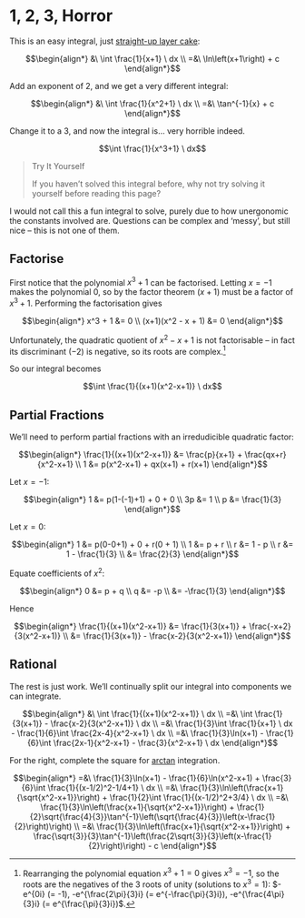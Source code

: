 # 1, 2, 3, Horror
<!-- #SQUARK live!
| dest = guides/integrals/antiderivatives/123-horror
| index = guides / integrals / antiderivatives
| date = 2025 June 5
| update = 2025 July 4
-->

This is an easy integral, just [straight-up layer cake](../methods/layer-cake.md):

```math
\begin{align*}
  &\ \int \frac{1}{x+1} \ dx
  \\ =&\  \ln\left(x+1\right) + c
\end{align*}
```

Add an exponent of $2$, and we get a very different integral:

```math
\begin{align*}
  &\ \int \frac{1}{x^2+1} \ dx
  \\ =&\  \tan^{-1}{x} + c
\end{align*}
```

Change it to a $3$, and now the integral is... very horrible indeed.

```math
\int \frac{1}{x^3+1} \ dx
```

<div class="bigblock">

> <span>Try It Yourself</span>
> 
> If you haven’t solved this integral before, why not try solving it yourself before reading this page?

</div>

I would not call this a fun integral to solve, purely due to how unergonomic the constants involved are. Questions can be complex and ‘messy’, but still nice – this is not one of them.


## Factorise

First notice that the polynomial $x^3 + 1$ can be factorised. Letting $x = -1$ makes the polynomial $0$, so by the factor theorem $(x + 1)$ must be a factor of $x^3 + 1$. Performing the factorisation gives

```math
\begin{align*}
  x^3 + 1 &= 0
  \\ (x+1)(x^2 - x + 1) &= 0
\end{align*}
```

Unfortunately, the quadratic quotient of $x^2 - x + 1$ is not factorisable – in fact its discriminant ($-2$) is negative, so its roots are complex.[^complex-roots]

[^complex-roots]: Rearranging the polynomial equation $x^3 + 1 = 0$ gives $x^3 = -1$, so the roots are the negatives of the 3 roots of unity (solutions to $x^3 = 1$): $-e^{0i} (= -1), -e^{\frac{2\pi}{3}i} (= e^{-\frac{\pi}{3}i}), -e^{\frac{4\pi}{3}i} (= e^{\frac{\pi}{3}i})$.

So our integral becomes

```math
\int \frac{1}{(x+1)(x^2-x+1)} \ dx
```


## Partial Fractions

We’ll need to perform partial fractions with an irredudicible quadratic factor:

```math
\begin{align*}
  \frac{1}{(x+1)(x^2-x+1)} &= \frac{p}{x+1} + \frac{qx+r}{x^2-x+1}
  \\ 1 &= p(x^2-x+1) + qx(x+1) + r(x+1)
\end{align*}
```

Let $x = -1$:

```math
\begin{align*}
  1 &= p(1-(-1)+1) + 0 + 0
  \\ 3p &= 1
  \\ p &= \frac{1}{3}
\end{align*}
```

Let $x = 0$:

```math
\begin{align*}
  1 &= p(0-0+1) + 0 + r(0 + 1)
  \\ 1 &= p + r
  \\ r &= 1 - p
  \\ r &= 1 - \frac{1}{3}
  \\   &= \frac{2}{3}
\end{align*}
```

Equate coefficients of $x^2$:

```math
\begin{align*}
  0 &= p + q
  \\ q &= -p
  \\   &= -\frac{1}{3}
\end{align*}
```

Hence

```math
\begin{align*}
  \frac{1}{(x+1)(x^2-x+1)} &= \frac{1}{3(x+1)} + \frac{-x+2}{3(x^2-x+1)}
  \\ &= \frac{1}{3(x+1)} - \frac{x-2}{3(x^2-x+1)}
\end{align*}
```


## Rational

The rest is just work. We’ll continually split our integral into components we can integrate.

```math
\begin{align*}
  &\ \int \frac{1}{(x+1)(x^2-x+1)} \ dx
  \\ =&\ \int \frac{1}{3(x+1)} - \frac{x-2}{3(x^2-x+1)} \ dx
  \\ =&\ \frac{1}{3}\int \frac{1}{x+1} \ dx - \frac{1}{6}\int \frac{2x-4}{x^2-x+1} \ dx
  \\ =&\ \frac{1}{3}\ln(x+1) - \frac{1}{6}\int \frac{2x-1}{x^2-x+1} - \frac{3}{x^2-x+1} \ dx
\end{align*}
```

For the right, complete the square for [arctan](arctan.md) integration.

```math
\begin{align*}
  =&\ \frac{1}{3}\ln(x+1) - \frac{1}{6}\ln(x^2-x+1) + \frac{3}{6}\int \frac{1}{(x-1/2)^2-1/4+1} \ dx
  \\ =&\ \frac{1}{3}\ln\left(\frac{x+1}{\sqrt{x^2-x+1}}\right) + \frac{1}{2}\int \frac{1}{(x-1/2)^2+3/4} \ dx
  \\ =&\ \frac{1}{3}\ln\left(\frac{x+1}{\sqrt{x^2-x+1}}\right) + \frac{1}{2}\sqrt{\frac{4}{3}}\tan^{-1}\left(\sqrt{\frac{4}{3}}\left(x-\frac{1}{2}\right)\right)
  \\ =&\ \frac{1}{3}\ln\left(\frac{x+1}{\sqrt{x^2-x+1}}\right) + \frac{\sqrt{3}}{3}\tan^{-1}\left(\frac{2\sqrt{3}}{3}\left(x-\frac{1}{2}\right)\right) - c
\end{align*}
```
